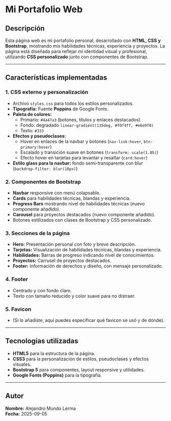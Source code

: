 # Mi Portafolio Web

## Descripción
Esta página web es mi portafolio personal, desarrollado con **HTML, CSS y Bootstrap**, mostrando mis habilidades técnicas, experiencia y proyectos. La página está diseñada para reflejar mi identidad visual y profesional, utilizando **CSS personalizado** junto con componentes de Bootstrap.

---

## Características implementadas

### 1. CSS externo y personalización
- Archivo `styles.css` para todos los estilos personalizados.
- **Tipografía:** Fuente **Poppins** de Google Fonts.
- **Paleta de colores:** 
  - Primario: `#4a47a3` (botones, títulos y enlaces destacados)
  - Fondo: degradado `linear-gradient(135deg, #f0f4ff, #e6e9f0)`
  - Texto: `#333`
- **Efectos y pseudoclases:**
  - Hover en enlaces de la navbar y botones (`nav-link:hover`, `btn-primary:hover`)
  - Escalado y transición suave en botones (`transform: scale(1.05)`)
  - Efecto hover en tarjetas para levantar y resaltar (`card:hover`)
- **Estilo glass para la navbar:** fondo semi-transparente con blur (`backdrop-filter: blur(10px)`)

### 2. Componentes de Bootstrap
- **Navbar** responsive con menú colapsable.
- **Cards** para habilidades técnicas, blandas y experiencia.
- **Progress Bars** mostrando nivel de habilidades técnicas (nuevo componente añadido).
- **Carousel** para proyectos destacados (nuevo componente añadido).
- Botones estilizados con clases de Bootstrap y CSS personalizado.

### 3. Secciones de la página
- **Hero:** Presentación personal con foto y breve descripción.
- **Tarjetas:** Visualización de habilidades técnicas, blandas y experiencia.
- **Habilidades:** Barras de progreso indicando nivel de conocimientos.
- **Proyectos:** Carrusel de proyectos destacados.
- **Footer:** Información de derechos y diseño, con mensaje personalizado.

### 4. Footer
- Centrado y con fondo claro.
- Texto con tamaño reducido y color suave para no distraer.

### 5. Favicon
- (Si lo añadiste, aquí puedes especificar qué favicon se usó y de dónde).

---

## Tecnologías utilizadas
- **HTML5** para la estructura de la página.
- **CSS3** para la personalización de estilos, pseudoclases y efectos visuales.
- **Bootstrap 5** para componentes, layout responsive y utilidades.
- **Google Fonts (Poppins)** para la tipografía.

---

## Autor
**Nombre:** Alejandro Mundo Lerma  
**Fecha:** 2025-09-05
